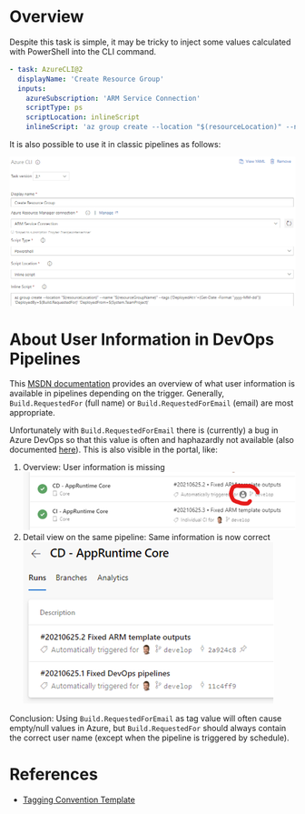 # Overview
Despite this task is simple, it may be tricky to inject some values calculated with PowerShell into the CLI command.
```yaml
- task: AzureCLI@2
  displayName: 'Create Resource Group'
  inputs:
    azureSubscription: 'ARM Service Connection'
    scriptType: ps
    scriptLocation: inlineScript
    inlineScript: 'az group create --location "$(resourceLocation)" --name "$(resourceGroupName)" --tags (''DeployedAt=''+(Get-Date -Format "yyyy-MM-dd")) ''DeployedBy=$(Build.RequestedForEmail)'' ''DeployedFrom=$(System.TeamProject)'''
```

It is also possible to use it in classic pipelines as follows:

![](./classic-pipeline-task.png)

# About User Information in DevOps Pipelines
This [MSDN documentation](https://docs.microsoft.com/en-us/azure/devops/pipelines/build/variables?view=azure-devops&tabs=yaml#identity_values) provides an overview of what user information is available in pipelines depending on the trigger. Generally, `Build.RequestedFor` (full name) or `Build.RequestedForEmail` (email) are most appropriate.

Unfortunately with `Build.RequestedForEmail` there is (currently) a bug in Azure DevOps so that this value is often and haphazardly not available (also documented [here](https://developercommunity.visualstudio.com/t/tfs-2017-buildrequestedforemail-variable-is-empty/1281511)). This is also visible in the portal, like:
1. Overview: User information is missing ![](./devops-issue-requestfor-overview.png)
1. Detail view on the same pipeline: Same information is now correct ![](./devops-issue-requestfor-detail.png)

Conclusion: Using `Build.RequestedForEmail` as tag value will often cause empty/null values in Azure, but `Build.RequestedFor` should always contain the correct user name (except when the pipeline is triggered by schedule).

# References
* [Tagging Convention Template](../../../Templates/Convention-ResourceTagging.md)
